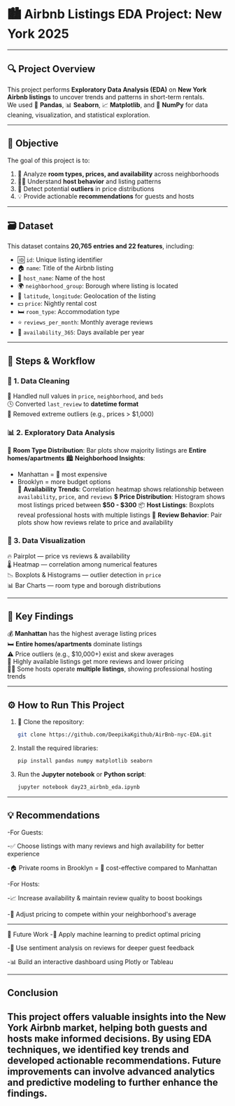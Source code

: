 # 🏙️ Airbnb Listings EDA Project: New York 2025

---

## 🔍 Project Overview  
This project performs **Exploratory Data Analysis (EDA)** on **New York Airbnb listings** to uncover trends and patterns in short-term rentals.  
We used 🐼 **Pandas**, 📊 **Seaborn**, 📈 **Matplotlib**, and 🔢 **NumPy** for data cleaning, visualization, and statistical exploration.

---

## 🎯 Objective  
The goal of this project is to:
1. 📌 Analyze **room types, prices, and availability** across neighborhoods  
2. 🧑‍💼 Understand **host behavior** and listing patterns  
3. 🚨 Detect potential **outliers** in price distributions  
4. 💡 Provide actionable **recommendations** for guests and hosts  

---

## 🗃️ Dataset  
This dataset contains **20,765 entries and 22 features**, including:

- 🆔 `id`: Unique listing identifier  
- 🏠 `name`: Title of the Airbnb listing  
- 👤 `host_name`: Name of the host  
- 🌍 `neighborhood_group`: Borough where listing is located  
- 📍 `latitude`, `longitude`: Geolocation of the listing  
- 💵 `price`: Nightly rental cost  
- 🛏️ `room_type`: Accommodation type  
- ⭐ `reviews_per_month`: Monthly average reviews  
- 📆 `availability_365`: Days available per year  

---

## 🔁 Steps & Workflow

### 🧹 1. Data Cleaning
🧼 Handled null values in `price`, `neighborhood`, and `beds`  
🕓 Converted `last_review` to **datetime format**  
🚫 Removed extreme outliers (e.g., prices > $1,000)

### 📊 2. Exploratory Data Analysis
🛌 **Room Type Distribution**: Bar plots show majority listings are **Entire homes/apartments**
🏙️ **Neighborhood Insights**:  
  - Manhattan = 💸 most expensive  
  - Brooklyn = more budget options  
📅 **Availability Trends**: Correlation heatmap shows relationship between `availability`, `price`, and `reviews`
💲 **Price Distribution**: Histogram shows most listings priced between **$50 - $300**
📦 **Host Listings**: Boxplots reveal professional hosts with multiple listings
💬 **Review Behavior**: Pair plots show how reviews relate to price and availability

### 🧮 3. Data Visualization
🔥 Pairplot — price vs reviews & availability  
🌡️ Heatmap — correlation among numerical features  
📉 Boxplots & Histograms — outlier detection in `price`  
📊 Bar Charts — room type and borough distributions

---

## 📌 Key Findings
💰 **Manhattan** has the highest average listing prices  
🛏️ **Entire homes/apartments** dominate listings  
⚠️ Price outliers (e.g., $10,000+) exist and skew averages  
📆 Highly available listings get more reviews and lower pricing  
🧑‍💼 Some hosts operate **multiple listings**, showing professional hosting trends

---

## ⚙️ How to Run This Project  
1. 🧬 Clone the repository:
   ```bash
   git clone https://github.com/DeepikaKgithub/AirBnb-nyc-EDA.git

2. Install the required libraries:
   ```bash
   pip install pandas numpy matplotlib seaborn
   ```
3. Run the **Jupyter notebook** or **Python script**:
   ```bash
   jupyter notebook day23_airbnb_eda.ipynb
   ```

---

## 💡 Recommendations
-For Guests:

 -✅ Choose listings with many reviews and high availability for better experience

 -🏠 Private rooms in Brooklyn = 💸 cost-effective compared to Manhattan

-For Hosts:

 -📈 Increase availability & maintain review quality to boost bookings

 -🎯 Adjust pricing to compete within your neighborhood's average

---

🔮 Future Work
-🤖 Apply machine learning to predict optimal pricing

-💬 Use sentiment analysis on reviews for deeper guest feedback

-📊 Build an interactive dashboard using Plotly or Tableau



---

## Conclusion
This project offers valuable insights into the New York Airbnb market, helping both guests and hosts make informed decisions. By using **EDA techniques**, we identified key trends and developed actionable recommendations. Future improvements can involve advanced analytics and predictive modeling to further enhance the findings.
---
